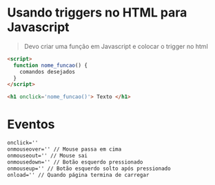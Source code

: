 # Usando triggers no HTML para Javascript 

> Devo criar uma função em Javascript e colocar o trigger no html 

```html 
<script>
  function nome_funcao() {
    comandos desejados
  }
</script>

<h1 onclick='nome_funcao()'> Texto </h1>
```

# Eventos 

```html
onclick=''
onmouseover='' // Mouse passa em cima 
onmouseout='' // Mouse sai 
onmousedown='' // Botão esquerdo pressionado 
onmouseup='' // Botão esquerdo solto após pressionado
onload='' // Quando página termina de carregar 
```



